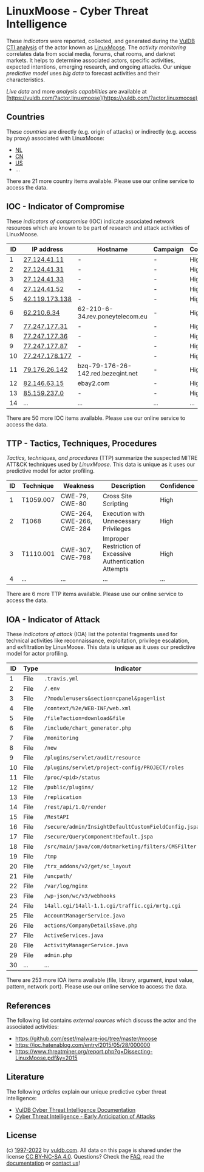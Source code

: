 # LinuxMoose - Cyber Threat Intelligence

These _indicators_ were reported, collected, and generated during the [VulDB CTI analysis](https://vuldb.com/?kb.cti) of the actor known as [LinuxMoose](https://vuldb.com/?actor.linuxmoose). The _activity monitoring_ correlates data from social media, forums, chat rooms, and darknet markets. It helps to determine associated actors, specific activities, expected intentions, emerging research, and ongoing attacks. Our unique _predictive model_ uses _big data_ to forecast activities and their characteristics.

_Live data_ and more _analysis capabilities_ are available at [https://vuldb.com/?actor.linuxmoose](https://vuldb.com/?actor.linuxmoose)

## Countries

These _countries_ are directly (e.g. origin of attacks) or indirectly (e.g. access by proxy) associated with LinuxMoose:

* [NL](https://vuldb.com/?country.nl)
* [CN](https://vuldb.com/?country.cn)
* [US](https://vuldb.com/?country.us)
* ...

There are 21 more country items available. Please use our online service to access the data.

## IOC - Indicator of Compromise

These _indicators of compromise_ (IOC) indicate associated network resources which are known to be part of research and attack activities of LinuxMoose.

ID | IP address | Hostname | Campaign | Confidence
-- | ---------- | -------- | -------- | ----------
1 | [27.124.41.11](https://vuldb.com/?ip.27.124.41.11) | - | - | High
2 | [27.124.41.31](https://vuldb.com/?ip.27.124.41.31) | - | - | High
3 | [27.124.41.33](https://vuldb.com/?ip.27.124.41.33) | - | - | High
4 | [27.124.41.52](https://vuldb.com/?ip.27.124.41.52) | - | - | High
5 | [42.119.173.138](https://vuldb.com/?ip.42.119.173.138) | - | - | High
6 | [62.210.6.34](https://vuldb.com/?ip.62.210.6.34) | 62-210-6-34.rev.poneytelecom.eu | - | High
7 | [77.247.177.31](https://vuldb.com/?ip.77.247.177.31) | - | - | High
8 | [77.247.177.36](https://vuldb.com/?ip.77.247.177.36) | - | - | High
9 | [77.247.177.87](https://vuldb.com/?ip.77.247.177.87) | - | - | High
10 | [77.247.178.177](https://vuldb.com/?ip.77.247.178.177) | - | - | High
11 | [79.176.26.142](https://vuldb.com/?ip.79.176.26.142) | bzq-79-176-26-142.red.bezeqint.net | - | High
12 | [82.146.63.15](https://vuldb.com/?ip.82.146.63.15) | ebay2.com | - | High
13 | [85.159.237.0](https://vuldb.com/?ip.85.159.237.0) | - | - | High
14 | ... | ... | ... | ...

There are 50 more IOC items available. Please use our online service to access the data.

## TTP - Tactics, Techniques, Procedures

_Tactics, techniques, and procedures_ (TTP) summarize the suspected MITRE ATT&CK techniques used by _LinuxMoose_. This data is unique as it uses our predictive model for actor profiling.

ID | Technique | Weakness | Description | Confidence
-- | --------- | -------- | ----------- | ----------
1 | T1059.007 | CWE-79, CWE-80 | Cross Site Scripting | High
2 | T1068 | CWE-264, CWE-266, CWE-284 | Execution with Unnecessary Privileges | High
3 | T1110.001 | CWE-307, CWE-798 | Improper Restriction of Excessive Authentication Attempts | High
4 | ... | ... | ... | ...

There are 6 more TTP items available. Please use our online service to access the data.

## IOA - Indicator of Attack

These _indicators of attack_ (IOA) list the potential fragments used for technical activities like reconnaissance, exploitation, privilege escalation, and exfiltration by LinuxMoose. This data is unique as it uses our predictive model for actor profiling.

ID | Type | Indicator | Confidence
-- | ---- | --------- | ----------
1 | File | `.travis.yml` | Medium
2 | File | `/.env` | Low
3 | File | `/?module=users&section=cpanel&page=list` | High
4 | File | `/context/%2e/WEB-INF/web.xml` | High
5 | File | `/file?action=download&file` | High
6 | File | `/include/chart_generator.php` | High
7 | File | `/monitoring` | Medium
8 | File | `/new` | Low
9 | File | `/plugins/servlet/audit/resource` | High
10 | File | `/plugins/servlet/project-config/PROJECT/roles` | High
11 | File | `/proc/<pid>/status` | High
12 | File | `/public/plugins/` | High
13 | File | `/replication` | Medium
14 | File | `/rest/api/1.0/render` | High
15 | File | `/RestAPI` | Medium
16 | File | `/secure/admin/InsightDefaultCustomFieldConfig.jspa` | High
17 | File | `/secure/QueryComponent!Default.jspa` | High
18 | File | `/src/main/java/com/dotmarketing/filters/CMSFilter.java` | High
19 | File | `/tmp` | Low
20 | File | `/trx_addons/v2/get/sc_layout` | High
21 | File | `/uncpath/` | Medium
22 | File | `/var/log/nginx` | High
23 | File | `/wp-json/wc/v3/webhooks` | High
24 | File | `14all.cgi/14all-1.1.cgi/traffic.cgi/mrtg.cgi` | High
25 | File | `AccountManagerService.java` | High
26 | File | `actions/CompanyDetailsSave.php` | High
27 | File | `ActiveServices.java` | High
28 | File | `ActivityManagerService.java` | High
29 | File | `admin.php` | Medium
30 | ... | ... | ...

There are 253 more IOA items available (file, library, argument, input value, pattern, network port). Please use our online service to access the data.

## References

The following list contains _external sources_ which discuss the actor and the associated activities:

* https://github.com/eset/malware-ioc/tree/master/moose
* https://ioc.hatenablog.com/entry/2015/05/28/000000
* https://www.threatminer.org/report.php?q=Dissecting-LinuxMoose.pdf&y=2015

## Literature

The following _articles_ explain our unique predictive cyber threat intelligence:

* [VulDB Cyber Threat Intelligence Documentation](https://vuldb.com/?kb.cti)
* [Cyber Threat Intelligence - Early Anticipation of Attacks](https://www.scip.ch/en/?labs.20201022)

## License

(c) [1997-2022](https://vuldb.com/?kb.changelog) by [vuldb.com](https://vuldb.com/?kb.about). All data on this page is shared under the license [CC BY-NC-SA 4.0](https://creativecommons.org/licenses/by-nc-sa/4.0/). Questions? Check the [FAQ](https://vuldb.com/?kb.faq), read the [documentation](https://vuldb.com/?kb) or [contact us](https://vuldb.com/?contact)!
